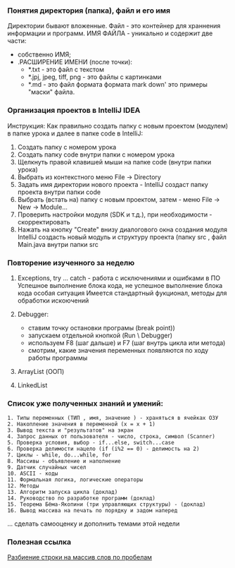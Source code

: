 ### Понятия директория (папка), файл и его имя
Директории бывают вложенные.
Файл - это контейнер для храннения информации и программ.
ИМЯ ФАЙЛА - уникально и содержит две части:
- собственно ИМЯ;
- .РАСШИРЕНИЕ ИМЕНИ (после точки):
  - *.txt - это файл с текстом
  - *.jpj, jpeg, tiff, png - это файлы с картинками
  - *.md - это файл формата формата mark down'
это примеры "маски" файла.

### Организация проектов в IntelliJ IDEA
Инструкция: Как правильно создать папку с новым проектом (модулем) в папке урока
и далее в папке code в IntelliJ:
1. Создать папку с номером урока
2. Создать папку code внутри папки с номером урока
2. Щелкнуть правой клавишей мыши на папке code (внутри папки урока)
2. Выбрать из контекстного меню File -> Directory
3. Задать имя директории нового проекта - IntelliJ создаст папку проекта внутри папки code
4. Выбрать (встать на) папку с новым проектом, затем - меню File -> New -> Module...
5. Проверить настройки модуля (SDK и т.д.), при необходимости - скорректировать
6. Нажать на кнопку "Create" внизу диалогового окна создания модуля
   IntelliJ создасть новый модуль и структуру проекта (папку src , файл Main.java внутри папки src


### Повторение изученного за неделю
1. Exceptions, try ... catch - работа с исключениями и ошибками в ПО
   Успешное выполнение блока кода, не успешное выполнение блока кода
   особая ситуация
  Имеется стандартный фукционал, методы для обработки искоючений  

2. Debugger:
   - ставим точку остановки програмы (break point))
   - запускаем отдельной кнопкой (Run \ Debugger)
   - используем F8 (шаг дальше) и F7 (шаг внутрь цикла или метода)
   - смотрим, какие значения переменных появляются по ходу работы программы

3. ArrayList (ООП)

4. LinkedList


### Список уже полученных знаний и умений:
    1. Типы переменных (ТИП , имя, значение ) - храняться в ячейках ОЗУ
    2. Накопление значения в переменной (x = x + 1)
    3. Вывод текста и "результатов" на экран
    4. Запрос данных от пользователя - число, строка, символ (Scanner)
    5. Проверка условия, выбор - if...else, switch...case
    6. Проверка делимости нацело (if (i%2 == 0) - делимость на 2)
    7. Циклы - while, do...while, for
    8. Массивы - объявление и наполнение
    9. Датчик случайных чисел
    10. ASCII - коды
    11. Формальная логика, логические операторы
    12. Методы
    13. Алгоритм запуска цикла (доклад)
    14. Руководство по разработке программ (доклад)
    15. Теорема Бёма-Якопини (три управляющих структуры) - (доклад)
    16. Вывод массива на печать по порядку и задом наперед
... сделать самооценку и дополнить темами этой недели

### Полезная ссылка
[Разбиение строки на массив слов по пробелам](https://ru.stackoverflow.com/questions/190062/%D0%A0%D0%B0%D0%B7%D0%B1%D0%B8%D0%B5%D0%BD%D0%B8%D0%B5-%D1%81%D1%82%D1%80%D0%BE%D0%BA%D0%B8-%D0%BD%D0%B0-%D0%BC%D0%B0%D1%81%D1%81%D0%B8%D0%B2-%D1%81%D0%BB%D0%BE%D0%B2-%D0%BF%D0%BE-%D0%BF%D1%80%D0%BE%D0%B1%D0%B5%D0%BB%D0%B0%D0%BC
)

